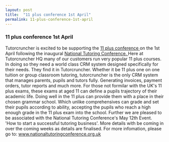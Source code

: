 ```yaml
---
layout: post
title:  "11 plus conference 1st April"
permalink: 11-plus-conference-1st-april
---
```

### 11 plus conference 1st April

 Tutorcruncher is excited to be supporting the [ 11 plus conference ](www.nationaltutoringconference.og.uk "www.nationaltutoringconference.og.uk" ) on the 1st April following the inaugural [ National Tutoring Conference. ](http://www.tutorcruncher.com/11-plus-conference/) Here at Tutorcruncher HQ many of our customers run very popular 11 plus courses. In doing so they need a world class CRM system designed specifically for their needs. They find it in Tutorcruncher. Whether it be 11 plus one on one tuition or group classroom tutoring, tutorcruncher is the only CRM system that manages parents, pupils and tutors fully. Generating invoices, payment orders, tutor reports and much more. For those not formilar with the UK's 11 plus exams, these exams at aged 11 can define a pupils trajectory of their academic life. Doing well in the 11 plus can provide them with a place in their chosen grammar school. Which unlike comprehensives can grade and set their pupils according to ability, accepting the pupils who reach a high enough grade in the 11 plus exam into the school. Further we are pleased to be associated with the National Tutoring Conference's May 12th Event. 'How to start a successful tutoring business'. More details with be coming in over the coming weeks as details are finalised. For more infomation, please go to: www.nationaltutoringconference.org.uk
